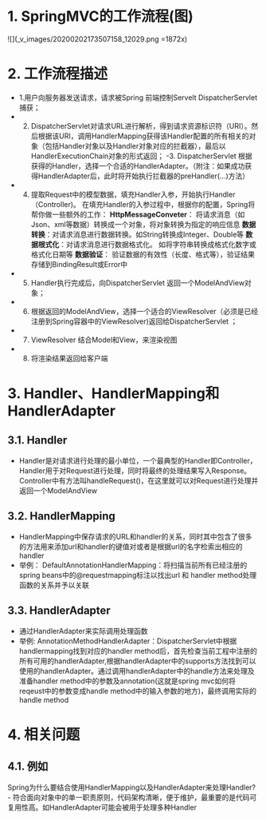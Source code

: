 # 1. SpringMVC的工作流程(图)
![](_v_images/20200202173507158_12029.png =1872x)
# 2. 工作流程描述
- 1.用户向服务器发送请求，请求被Spring 前端控制Servelt DispatcherServlet捕获；
- 2. DispatcherServlet对请求URL进行解析，得到请求资源标识符（URI）。然后根据该URI，调用HandlerMapping获得该Handler配置的所有相关的对象（包括Handler对象以及Handler对象对应的拦截器），最后以HandlerExecutionChain对象的形式返回；
-3. DispatcherServlet 根据获得的Handler，选择一个合适的HandlerAdapter。（附注：如果成功获得HandlerAdapter后，此时将开始执行拦截器的preHandler(...)方法）
- 4.  提取Request中的模型数据，填充Handler入参，开始执行Handler（Controller)。 在填充Handler的入参过程中，根据你的配置，Spring将帮你做一些额外的工作：
   **HttpMessageConveter**： 将请求消息（如Json、xml等数据）转换成一个对象，将对象转换为指定的响应信息
   **数据转换**：对请求消息进行数据转换。如String转换成Integer、Double等
   **数据根式化**：对请求消息进行数据格式化。 如将字符串转换成格式化数字或格式化日期等
   **数据验证**： 验证数据的有效性（长度、格式等），验证结果存储到BindingResult或Error中
 - 5.  Handler执行完成后，向DispatcherServlet 返回一个ModelAndView对象；
-  6.  根据返回的ModelAndView，选择一个适合的ViewResolver（必须是已经注册到Spring容器中的ViewResolver)返回给DispatcherServlet ；
-  7. ViewResolver 结合Model和View，来渲染视图
- 8. 将渲染结果返回给客户端
# 3. Handler、HandlerMapping和HandlerAdapter
## 3.1. Handler
- Handler是对请求进行处理的最小单位，一个最典型的Handler即Controller，Handler用于对Request进行处理，同时将最终的处理结果写入Response。Controller中有方法叫handleRequest()，在这里就可以对Request进行处理并返回一个ModelAndView
## 3.2. HandlerMapping
- HandlerMapping中保存请求的URL和handler的关系，同时其中包含了很多的方法用来添加url和handler的键值对或者是根据url的名字检索出相应的handler
- 举例：
DefaultAnnotationHandlerMapping：将扫描当前所有已经注册的spring beans中的@requestmapping标注以找出url 和 handler method处理函数的关系并予以关联
## 3.3. HandlerAdapter
- 通过HandlerAdapter来实际调用处理函数
- 举例:
AnnotationMethodHandlerAdapter：DispatcherServlet中根据handlermapping找到对应的handler method后，首先检查当前工程中注册的所有可用的handlerAdapter,根据handlerAdapter中的supports方法找到可以使用的handlerAdapter。通过调用handlerAdapter中的handle方法来处理及准备handler method中的参数及annotation(这就是spring mvc如何将reqeust中的参数变成handle method中的输入参数的地方)，最终调用实际的handle method
# 4. 相关问题
## 4.1. 例如
Spring为什么要结合使用HandlerMapping以及HandlerAdapter来处理Handler?
    - 符合面向对象中的单一职责原则，代码架构清晰，便于维护，最重要的是代码可复用性高。如HandlerAdapter可能会被用于处理多种Handler
